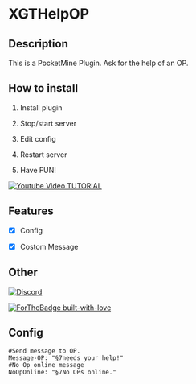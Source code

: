 # XGTHelpOP

## Description


This is a PocketMine Plugin.
Ask for the help of an OP.

## How to install

1. Install plugin

2. Stop/start server

3. Edit config

4. Restart server

5. Have FUN!

[![Youtube Video TUTORIAL]()](https://www.youtube.com/watch?v=2sHQXiERC8k)


## Features
- [X] Config

- [X] Costom Message

## Other

[![Discord](https://img.shields.io/discord/689211475537297411?logo=discord)](https://discord.gg/h8uTKFh)

[![ForTheBadge built-with-love](http://ForTheBadge.com/images/badges/built-with-love.svg)](https://github.com/XGDavid)


## Config

```
#Send message to OP.
Message-OP: "§7needs your help!"
#No Op online message
NoOpOnline: "§7No OPs online."
```
